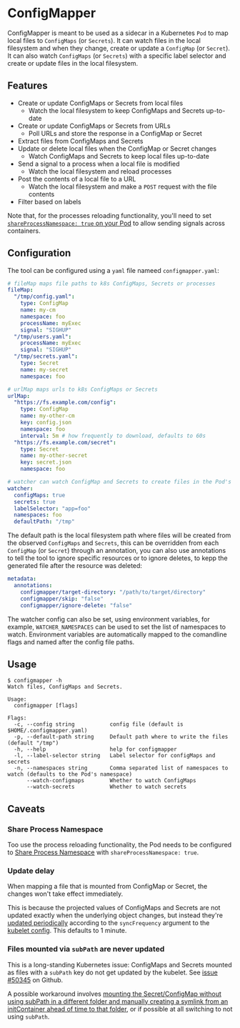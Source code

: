 # ConfigMapper

ConfigMapper is meant to be used as a sidecar in a Kubernetes `Pod` to map local files to `ConfigMaps` (or `Secrets`).
It can watch files in the local filesystem and when they change, create or update a `ConfigMap` (or `Secret`).
It can also watch `ConfigMaps` (or `Secrets`) with a specific label selector and create or update files in the local filesystem.

## Features

- Create or update ConfigMaps or Secrets from local files
  - Watch the local filesystem to keep ConfigMaps and Secrets up-to-date
- Create or update ConfigMaps or Secrets from URLs
  - Poll URLs and store the response in a ConfigMap or Secret
- Extract files from ConfigMaps and Secrets
- Update or delete local files when the ConfigMap or Secret changes
  - Watch ConfigMaps and Secrets to keep local files up-to-date
- Send a signal to a process when a local file is modified
  - Watch the local filesystem and reload processes
- Post the contents of a local file to a URL
  - Watch the local filesystem and make a `POST` request with the file contents
- Filter based on labels

Note that, for the processes reloading functionality, you'll need to set [`shareProcessNamespace: true` on your Pod](https://kubernetes.io/docs/tasks/configure-pod-container/share-process-namespace/) to allow sending signals across containers.

## Configuration

The tool can be configured using a `yaml` file nameed `configmapper.yaml`:

```yaml
# fileMap maps file paths to k8s ConfigMaps, Secrets or processes
fileMap:
  "/tmp/config.yaml":
    type: ConfigMap
    name: my-cm
    namespace: foo
    processName: myExec
    signal: "SIGHUP"
  "/tmp/users.yaml":
    processName: myExec
    signal: "SIGHUP"
  "/tmp/secrets.yaml":
    type: Secret
    name: my-secret
    namespace: foo

# urlMap maps urls to k8s ConfigMaps or Secrets
urlMap:
  "https://fs.example.com/config":
    type: ConfigMap
    name: my-other-cm
    key: config.json
    namespace: foo
    interval: 5m # how frequently to download, defaults to 60s
  "https://fs.example.com/secret":
    type: Secret
    name: my-other-secret
    key: secret.json
    namespace: foo

# watcher can watch ConfigMap and Secrets to create files in the Pod's FS
watcher:
  configMaps: true
  secrets: true
  labelSelector: "app=foo"
  namespaces: foo
  defaultPath: "/tmp"
```

The default path is the local filesystem path where files will be created from the observed `ConfigMaps` and `Secrets`, this can be overridden from each `ConfigMap` (or `Secret`) through an annotation, you can also use annotations to tell the tool to ignore specific resources or to ignore deletes, to kepp the generated file after the resource was deleted:

```yaml
metadata:
  annotations:
    configmapper/target-directory: "/path/to/target/directory"
    configmapper/skip: "false"
    configmapper/ignore-delete: "false"
```

The watcher config can also be set, using environment variables, for example, `WATCHER_NAMESPACES` can be used to set the list of namespaces to watch.
Environment variables are automatically mapped to the comandline flags and named after the config file paths.

## Usage

```console
$ configmapper -h
Watch files, ConfigMaps and Secrets.

Usage:
  configmapper [flags]

Flags:
  -c, --config string           config file (default is $HOME/.configmapper.yaml)
  -p, --default-path string     Default path where to write the files (default "/tmp")
  -h, --help                    help for configmapper
  -l, --label-selector string   Label selector for configMaps and secrets
  -n, --namespaces string       Comma separated list of namespaces to watch (defaults to the Pod's namespace)
      --watch-configmaps        Whether to watch ConfigMaps
      --watch-secrets           Whether to watch secrets
```

## Caveats

### Share Process Namespace

Too use the process reloading functionality, the Pod needs to be configured to [Share Process Namespace](https://kubernetes.io/docs/tasks/configure-pod-container/share-process-namespace/) with `shareProcessNamespace: true`.

### Update delay

When mapping a file that is mounted from ConfigMap or Secret, the changes won't take effect immediately.

This is because the projected values of ConfigMaps and Secrets are not updated exactly when the underlying object changes, but instead they're [updated periodically](https://kubernetes.io/docs/tasks/configure-pod-container/configure-pod-configmap/#mounted-configmaps-are-updated-automatically) according to the `syncFrequency` argument to the [kubelet config](https://kubernetes.io/docs/reference/command-line-tools-reference/kubelet/). This defaults to 1 minute.

### Files mounted via `subPath` are never updated

This is a long-standing Kubernetes issue: ConfigMaps and Secrets mounted as files with a `subPath` key do not get updated by the kubelet. See [issue #50345](https://github.com/kubernetes/kubernetes/issues/50345) on Github.

A possible workaround involves [mounting the Secret/ConfigMap without using subPath in a different folder and manually creating a symlink from an initContainer ahead of time to that folder](https://github.com/kubernetes/kubernetes/issues/50345#issuecomment-400647420), or if possible at all switching to not using `subPath`.
